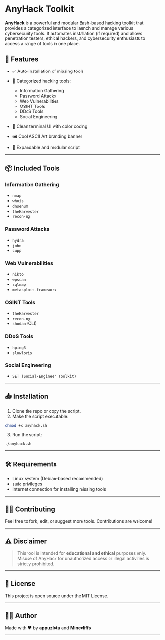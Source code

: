 # AnyHack Toolkit

**AnyHack** is a powerful and modular Bash-based hacking toolkit that provides a categorized interface to launch and manage various cybersecurity tools. It automates installation (if required) and allows penetration testers, ethical hackers, and cybersecurity enthusiasts to access a range of tools in one place.

## 🚀 Features

* ✅ Auto-installation of missing tools
* 🧰 Categorized hacking tools:

  * Information Gathering
  * Password Attacks
  * Web Vulnerabilities
  * OSINT Tools
  * DDoS Tools
  * Social Engineering
* 🎨 Clean terminal UI with color coding
* 🖼 Cool ASCII Art branding banner
* 🔄 Expandable and modular script

---

## 📦 Included Tools

### Information Gathering

* `nmap`
* `whois`
* `dnsenum`
* `theHarvester`
* `recon-ng`

### Password Attacks

* `hydra`
* `john`
* `cupp`

### Web Vulnerabilities

* `nikto`
* `wpscan`
* `sqlmap`
* `metasploit-framework`

### OSINT Tools

* `theHarvester`
* `recon-ng`
* `shodan` (CLI)

### DDoS Tools

* `hping3`
* `slowloris`

### Social Engineering

* `SET (Social-Engineer Toolkit)`

---

## 📥 Installation

1. Clone the repo or copy the script.
2. Make the script executable:

```bash
chmod +x anyhack.sh
```

3. Run the script:

```bash
./anyhack.sh
```

---

## 🛠 Requirements

* Linux system (Debian-based recommended)
* `sudo` privileges
* Internet connection for installing missing tools

---

## 🧑‍💻 Contributing

Feel free to fork, edit, or suggest more tools. Contributions are welcome!

---

## ⚠️ Disclaimer

> This tool is intended for **educational and ethical** purposes only. Misuse of AnyHack for unauthorized access or illegal activities is strictly prohibited.

---

## 📜 License

This project is open source under the MIT License.

---

## 👨‍💻 Author

Made with ❤️ by **appuzlota** and **Minecliffs**

---
